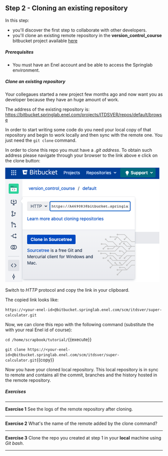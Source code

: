 ## Step 2 - Cloning an existing repository
In this step:
* you'll discover the first step to collaborate with other developers.
* you'll clone an existing remote repository in the **version_control_course** bitbucket project available [here](https://bitbucket.springlab.enel.com/projects/ITDSVER) 

##### Prerequisites
* You must have an Enel account and be able to access the Springlab environment.

##### Clone an existing repository
Your collegaues started a new project few months ago and now want you as developer because they have an huge amount of work.


The address of the existing repository is: https://bitbucket.springlab.enel.com/projects/ITDSVER/repos/default/browse

In order to start writing some code do you need your local copy of that repository and begin to work locally and then sync with the remote one. You just need the `git clone` command.


In order to clone this repo you must have a *.git address*.
To obtain such address please navigate through your browser to the link above e click on the clone button:

![](./assets/cloning_repo_button.png)

Switch to *HTTP* protocol and copy the link in your clipboard.

The copied link looks like:

`https://<your-enel-id>@bitbucket.springlab.enel.com/scm/itdsver/super-calculator.git`

Now, we can clone this repo with the following command (substitute the <your-enel-id> with your real Enel id of course):


```cd /home/scrapbook/tutorial/```{{execute}}

```git clone https://<your-enel-id>@bitbucket.springlab.enel.com/scm/itdsver/super-calculator.git```{{copy}}

Now you have your cloned local repository. This local repository is in sync to remote and contains all the commit, branches and the history hosted in the remote repository.

##### Exercises

---
**Exercise 1**
See the logs of the remote repository after cloning.

---

**Exercise 2**
What's the name of the remote added by the clone command?

---

**Exercise 3**
Clone the repo you created at step 1 in your **local** machine using *Git bash*.

---
